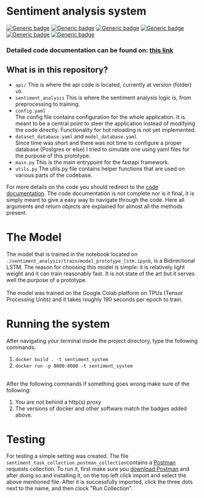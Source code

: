 # Sentiment analysis system 
[![Generic badge](https://img.shields.io/badge/python-3.8-green.svg)](https://shields.io/)
[![Generic badge](https://img.shields.io/badge/docker-20.10.8-blue.svg)](https://shields.io/)
[![Generic badge](https://img.shields.io/badge/docker-21.2.4-yellow.svg)](https://shields.io/)
[![Generic badge](https://img.shields.io/badge/docker_build-passed-green.svg)](https://shields.io/)
[![Generic badge](https://img.shields.io/badge/stability-experimental-orange.svg)](https://shields.io/)
[![Generic badge](https://img.shields.io/badge/version-0.1-aquamarine.svg)](https://shields.io/)

### Detailed code documentation can be found on: <a href="http://aldit-sentiment-technical-docs.s3-website.eu-central-1.amazonaws.com"> this link</a>

## What is in this repository?
- ```api/``` This is where the api code is located, currently at version (folder) ```v0```.
- ```sentiment_analysis``` This is where the sentiment analysis logic is, from preprocessing to training.
- ```config.yaml``` <br/> The config file contains configuration for the whole application. It is meant to be a central point to steer the application instead of modifying the code directly. Functionality for hot reloading is not yet implemented.
- ```dataset_database.yaml``` and ```model_database.yaml``` <br/>
    Since time was short and there was not time to configure a proper database (Postgres or else) I tried to simulate one using yaml files for the purpose of this prototype.
- ```main.py``` This is the main entrypoint for the fastapi framework.
- ```utils.py``` The utils.py file contains helper functions that are used on various parts of the codebase.


For more details on the code you should redirect to the <a href="http://aldit-sentiment-technical-docs.s3-website.eu-central-1.amazonaws.com"> code documentation</a>. The code documentation is not complete nor is it final, it is simply meant to give a easy way to navigate through the code. Here all arguments and return objects are explained for almost all the methods present.

# The Model
The model that is trained in the notebook located on ```./sentiment_analysis/train/model_prototype_lstm.ipynb```, is a Bidirectional LSTM. The reason for choosing this model is simple: it is relatively light weight and it can train reasonably fast. It is not state of the art but it serves well the purpose of a prototype.
<br/><br/>
The model was trained on the Google Colab platform on TPUs (Tensor Processing Units) and it takes roughly 190 seconds per epoch to train.

# Running the system
After navigating your terminal inside the project directory, type the following commands:

1. ```docker build . -t sentiment_system```
2. ```docker run -p 8000:8000 -t sentiment_system```

<br/>
After the following commands if something goes wrong make sure of the following:

1. You are not behind a http(s) proxy
2. The versions of docker and other software match the badges added above.

# Testing
For testing a simple setting was created. The file ```sentiment_task_collection.postman_collection```contains a <a href="https://www.postman.com/">Postman</a> requests collection. To run it, first make sure you <a href="https://www.postman.com/downloads/">download Postman</a> and after doing so and installing it, on the top left click import and select the above mentioned file. After it is successfully imported, click the three dots next to the name, and then clock "Run Collection".